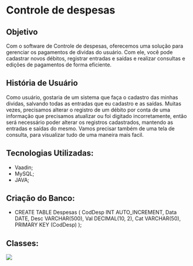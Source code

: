 # Controle de despesas

## Objetivo

Com o software de Controle de despesas, oferecemos uma solução para gerenciar os pagamentos de dividas do usuário. Com ele, você pode cadastrar novos débitos, registrar entradas e saídas e realizar consultas e edições de pagamentos de forma eficiente.

## História de Usuário

Como usuário, gostaria de um sistema que faça o cadastro das minhas dividas, salvando todas as entradas que eu cadastro e as saídas. Muitas vezes, precisamos alterar o registro de um débito por conta de uma informação que precisamos atualizar ou foi digitado incorretamente, então será necessário poder alterar os registros cadastrados, mantendo as entradas e saídas do mesmo. Vamos precisar também de uma tela de consulta, para visualizar tudo de uma maneira mais facil. 

## Tecnologias Utilizadas:
* Vaadin;
* MySQL;
* JAVA;

## Criação do Banco:
* CREATE TABLE Despesas (
    CodDesp INT AUTO_INCREMENT,
    Data DATE,
    Desc VARCHAR(500),
    Val DECIMAL(10, 2),
    Cat VARCHAR(50),
    PRIMARY KEY (CodDesp)
);

## Classes:

<img src="images\cadastroEntradaProduto.png">


